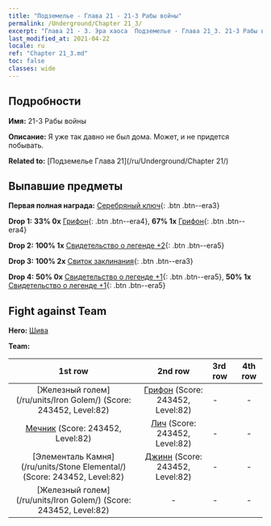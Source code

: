 ```yaml
---
title: "Подземелье - Глава 21 - 21-3 Рабы войны"
permalink: /Underground/Chapter 21_3/
excerpt: "Глава 21 - 3. Эра хаоса  Подземелье - Глава 21_3. 21-3 Рабы войны"
last_modified_at: 2021-04-22
locale: ru
ref: "Chapter 21_3.md"
toc: false
classes: wide
---
```


## Подробности

 **Имя:** 21-3 Рабы войны

 **Описание:** Я уже так давно не был дома. Может, и не придется побывать.

 **Related to:** [Подземелье Глава 21](/ru/Underground/Chapter 21/)

## Выпавшие предметы

 **Первая полная награда:** [Серебряный ключ](/ItemsRU/con_693/){: .btn .btn--era3}

 **Drop 1:** **33% 0x** [Грифон](/ItemsRU/unt_192/){: .btn .btn--era4}, **67% 1x** [Грифон](/ItemsRU/unt_192/){: .btn .btn--era4}

 **Drop 2:** **100% 1x** [Свидетельство о легенде +2](/ItemsRU/mat_81/){: .btn .btn--era5}

 **Drop 3:** **100% 2x** [Свиток заклинания](/ItemsRU/con_694/){: .btn .btn--era3}

 **Drop 4:** **50% 0x** [Свидетельство о легенде +1](/ItemsRU/mat_74/){: .btn .btn--era5}, **50% 1x** [Свидетельство о легенде +1](/ItemsRU/mat_74/){: .btn .btn--era5}


## Fight against Team
 **Hero:** [Шива](/ru/heroes/Shiva/)

 **Team:**


  | 1st row | 2nd row | 3rd row | 4th row |
  |:----:|:----:|:----|:----:|
  | [Железный голем](/ru/units/Iron Golem/) (Score: 243452, Level:82)  | [Грифон](/ru/units/Griffin/) (Score: 243452, Level:82)  | - | - |
  | [Мечник](/ru/units/Swordsman/) (Score: 243452, Level:82)  | [Лич](/ru/units/Lich/) (Score: 243452, Level:82)  | - | - |
  | [Элементаль Камня](/ru/units/Stone Elemental/) (Score: 243452, Level:82)  | [Джинн](/ru/units/Genie/) (Score: 243452, Level:82)  | - | - |
  | [Железный голем](/ru/units/Iron Golem/) (Score: 243452, Level:82)  | - | - | - |


